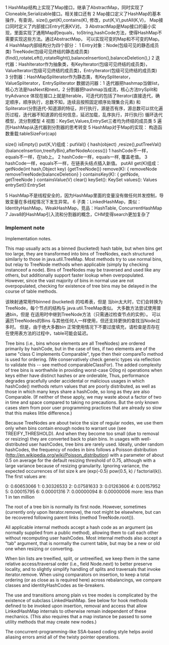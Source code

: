 1 HashMap结构上实现了Map接口，继承了AbstractMap，同时实现了Cloneable,Serializable接口。相关接口还有
2 Map接口定义了HashMap的基本操作，有查询，size(),get(K),contains(K), 修改，put(K,V),putAll(K,V)，
  Map接口同时定义了内部接口Entry代表KV对。
3 AbstractMap是Map接口的最小实现，里面实现了通用Map的equals，toString,hashCode方法，使得HashMap不需要实现这些方法。通过AbstractMap，
  可以实现可变的Map和不可变的Map。
4 HashMap内部结构分为四个部分：
    1 Entry对象：Node(包级可见的静态成员类)
                TreeNode(包级可见终结的静态成员类) (find(),rotateLeft(),rotateRight(),balanceInsertion(),balanceDeletion(),)
    2 迭代器：HashIterator作为抽象类，有KeyIterator(包级可见终结的成员类)，ValueIterator(包级可见终结的成员类)，EntryIterator(包级可见终结的成员类)  
    3 分割器：HashMapSpliterator作为静态类，有KeySpliterator，ValueSpliterator，EntrySpliterator
       数据访问器：1 迭代器把hashmap当做list，核心方法是hasNext和next，2 分割器把hashmap当成流，核心方法trySplit和tryAdvance
       体现在接口上就是Iterable，可迭代的包括了Iterator(直接迭代，确定顺序，顺序执行，总数不知，连续且按照固定顺序处理集合元素)
         和Spliterator(分割迭代-知道源的特征，并行执行，源是否有序，源总数可以优化遍历过程，迭代器不知道源的任何信息，延迟加载，乱序执行，并行执行)
       循环迭代模型，流分割模型
    4 视图：KeySet,Values,EntrySet三者均为终结的成员类
    5 遍历HashMap从迭代器到分割器的思考转变
5 HashMap对于Map的实现：
构造函数重载:tableSizeFor(cap)

size()
isEmpty()
put(K,V)组成：putVal() { hash(object)
                      ,resize(),putTreeVal(){balanceInsertion,treeifyBin},afterNodeAccess()}
    1 hashCode不一样，equals不一样，在tab上。
    2 hashCode一样，equals一样, 覆盖老值。
    3 hashCode一样，equals不一样，在链表头结点插入新值。
putAll
get(K)组成：getNode(int hash,Object key) {getTreeNode()}
remove(K): { removeNode  removeTreeNode{balanceDeletion} }
containsKey(K): { getNode, getTreeNode }
containsValue(V)
clear()
keySet(): KeySet
values(): Values
entrySet():EntrySet



5 HashMap不是线程安全的，因为HashMap里面的变量没有做任何并发控制，导致变量在多线程情况下发生异常。
6 子类：LinkedHashMap，类似：IdentityHashMap，WeakHashMap，竞品：HashTable, ConcurrentHashMap
7 Java8的HashMap引入流和分割器的概念，CHM变得search更加复杂了





### Implement note

Implementation notes.

This map usually acts as a binned (bucketed) hash table, but
when bins get too large, they are transformed into bins of
TreeNodes, each structured similarly to those in
java.util.TreeMap. Most methods try to use normal bins, but
relay to TreeNode methods when applicable (simply by checking
instanceof a node).  Bins of TreeNodes may be traversed and
used like any others, but additionally support faster lookup
when overpopulated. However, since the vast majority of bins in
normal use are not overpopulated, checking for existence of
tree bins may be delayed in the course of table methods.

该映射通常用作binned (bucketed) 的哈希表，但是
当bin太大时，它们会转换为TreeNode，每个节点的结构与
java.util.TreeMap类似。 大多数方法尝试使用普通bin，但是
在适用时中继到TreeNode方法（只需通过检查节点的实例）。 可以遍历TreeNodes的Bins
与其他任何人一样使用，但还支持更快的查找当Node过多时。 但是，由于绝大多数bin
正常使用情况下不要过度填充，请检查是否存在在使用表方法的过程中，table可能会延迟。

Tree bins (i.e., bins whose elements are all TreeNodes) are
ordered primarily by hashCode, but in the case of ties, if two
elements are of the same "class C implements Comparable<C>",
type then their compareTo method is used for ordering. (We
conservatively check generic types via reflection to validate
this -- see method comparableClassFor).  The added complexity
of tree bins is worthwhile in providing worst-case O(log n)
operations when keys either have distinct hashes or are
orderable, Thus, performance degrades gracefully under
accidental or malicious usages in which hashCode() methods
return values that are poorly distributed, as well as those in
which many keys share a hashCode, so long as they are also
Comparable. (If neither of these apply, we may waste about a
factor of two in time and space compared to taking no
precautions. But the only known cases stem from poor user
programming practices that are already so slow that this makes
little difference.)

Because TreeNodes are about twice the size of regular nodes, we
use them only when bins contain enough nodes to warrant use
(see TREEIFY_THRESHOLD). And when they become too small (due to
removal or resizing) they are converted back to plain bins.  In
usages with well-distributed user hashCodes, tree bins are
rarely used.  Ideally, under random hashCodes, the frequency of
nodes in bins follows a Poisson distribution
(http://en.wikipedia.org/wiki/Poisson_distribution) with a
parameter of about 0.5 on average for the default resizing
threshold of 0.75, although with a large variance because of
resizing granularity. Ignoring variance, the expected
occurrences of list size k are (exp(-0.5)  pow(0.5, k) /
factorial(k)). The first values are:

0:    0.60653066
1:    0.30326533
2:    0.07581633
3:    0.01263606
4:    0.00157952
5:    0.00015795
6:    0.00001316
7:    0.00000094
8:    0.00000006
more: less than 1 in ten million

The root of a tree bin is normally its first node.  However,
sometimes (currently only upon Iterator.remove), the root might
be elsewhere, but can be recovered following parent links
(method TreeNode.root()).

All applicable internal methods accept a hash code as an
argument (as normally supplied from a public method), allowing
them to call each other without recomputing user hashCodes.
Most internal methods also accept a "tab" argument, that is
normally the current table, but may be a new or old one when
resizing or converting.

When bin lists are treeified, split, or untreeified, we keep
them in the same relative access/traversal order (i.e., field
Node.next) to better preserve locality, and to slightly
simplify handling of splits and traversals that invoke
iterator.remove. When using comparators on insertion, to keep a
total ordering (or as close as is required here) across
rebalancings, we compare classes and identityHashCodes as
tie-breakers.

The use and transitions among plain vs tree modes is
complicated by the existence of subclass LinkedHashMap. See
below for hook methods defined to be invoked upon insertion,
removal and access that allow LinkedHashMap internals to
otherwise remain independent of these mechanics. (This also
requires that a map instance be passed to some utility methods
that may create new nodes.)

The concurrent-programming-like SSA-based coding style helps
avoid aliasing errors amid all of the twisty pointer operations.

